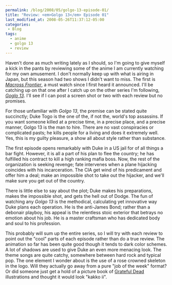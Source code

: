 ```yaml
---
permalink: /blog/2008/05/golgo-13-episode-01/
title: "Review: <em>Golgo 13</em> Episode 01"
last_modified_at: 2008-05-26T11:37:12-05:00
categories:
 - Blog
tags:
  - anime
  - golgo 13
  - review
---
```


Haven't done as much writing lately as I should, so I'm going to give myself a kick in the pants by reviewing some of
the anime I am currently watching for my own amusement. I don't normally keep up with what is airing in Japan, but this
season had two shows I didn't want to miss. The first is _[Macross Frontier](http://en.wikipedia.org/wiki/Macross_frontier)_,
a must watch since I first heard it announced. I'll be catching up on that one after I catch up on the other series I'm
following, _[Goglo 13](http://en.wikipedia.org/wiki/Golgo_13)_. I'll see if I can post a screen shot or two with each
review but no promises.

For those unfamiliar with _Golgo 13_, the premise can be stated quite succinctly; Duke Togo is the one of the, if not the,
world's top assassins. If you want someone killed at a precise time, in a precise place, and a precise manner, Golgo 13
is the man to hire. There are no vast conspiracies or complicated pasts; he kills people for a living and does it
extremely well. Yes, this is my guilty pleasure, a show all about style rather than substance.

The first episode opens remarkably with Duke in a US jail for of all things a bar fight. However, it is all a part of
his plan to flee the country; he has fulfilled his contract to kill a high ranking mafia boss. Now, the rest of the
organization is seeking revenge; fate intervenes when a plane hijacking coincides with his incarceration. The CIA get
wind of his predicament and offer him a deal; make an impossible shot to take out the hijacker, and we'll make sure you
get out of the country.

There is little else to say about the plot; Duke makes his preparations, makes the impossible shot, and gets the hell
out of Dodge. The fun of watching any _Golgo 13_ is the methodical, calculating yet innovative way Duke plans each
operation. He is the anti-James Bond; rather than a debonair playboy, his appeal is the relentless stoic exterior that
betrays no emotion about his job. He is a master craftsman who has dedicated body and soul to his profession.

This probably will sum up the entire series, so I will try with each review to point out the "cool" parts of each
episode rather than do a true review. The animation so far has been quite good though it tends to dark color schemes. A
lot of shadows are used to give Duke an even more menacing look. The theme songs are quite catchy, somewhere between
hard rock and typical pop. The one element I wonder about is the use of a rose crowned skeleton in the logo. Will they
actually go away from a pure "job of the week" format? Or did someone just get a hold of a picture book of [Grateful Dead](http://en.wikipedia.org/wiki/Grateful_dead)
illustrations and thought it would look "kakko ii".